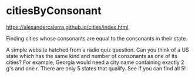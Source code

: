 # citiesByConsonant

https://alexandercsierra.github.io/cities/index.html

Finding cities whose consonants are equal to the consonants in their state.

A simple website hatched from a radio quiz question. Can you think of a US state which has the same kind and number of consonants as one of its cities? For example, Georgia would need a city name containing exactly 2 g's and one r. There are only 5 states that qualify. See if you can find all 5!
